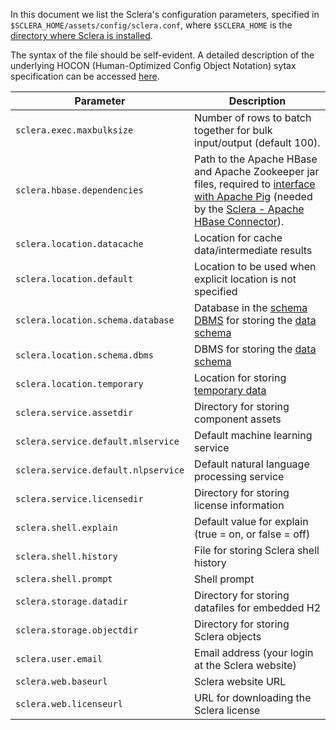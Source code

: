 In this document we list the Sclera's configuration parameters, specified in `$SCLERA_HOME/assets/config/sclera.conf`, where `$SCLERA_HOME` is the [directory where Sclera is installed](/doc/ref/install#sclera-home).

The syntax of the file should be self-evident. A detailed description of the underlying HOCON (Human-Optimized Config Object Notation) sytax specification can be accessed [here](https://github.com/typesafehub/config/blob/master/HOCON.md).

| Parameter | Description
| --------- | -----------
| <a class="anchor" name="sclera-exec-maxbulksize"></a>`sclera.exec.maxbulksize` | Number of rows to batch together for bulk input/output (default 100).
| <a class="anchor" name="sclera-hbase-dependencies"></a>`sclera.hbase.dependencies` | Path to the Apache HBase and Apache Zookeeper jar files, required to [interface with Apache Pig](http://www.cloudera.com/content/cloudera-content/cloudera-docs/CDH4/latest/CDH4-Installation-Guide/cdh4ig_topic_16_3.html) (needed by the [Sclera - Apache HBase Connector](/doc/ref/dbms#connecting-to-apache-hbase)).
| <a class="anchor" name="sclera-location-datacache"></a>`sclera.location.datacache` | Location for cache data/intermediate results
| <a class="anchor" name="sclera-location-default"></a>`sclera.location.default` | Location to be used when explicit location is not specified
| <a class="anchor" name="sclera-location-schema-database"></a>`sclera.location.schema.database` | Database in the [schema DBMS](#sclera-location-schema-dbms) for storing the [data schema](/doc/ref/technical#metadata-store)
| <a class="anchor" name="sclera-location-schema-dbms"></a>`sclera.location.schema.dbms` | DBMS for storing the [data schema](/doc/ref/technical#metadata-store)
| <a class="anchor" name="sclera-location-temporary"></a>`sclera.location.temporary` | Location for storing [temporary data](/doc/ref/technical#cache-store)
| <a class="anchor" name="sclera-service-assetdir"></a>`sclera.service.assetdir` | Directory for storing component assets
| <a class="anchor" name="sclera-service-default-mlservice"></a>`sclera.service.default.mlservice` | Default machine learning service
| <a class="anchor" name="sclera-service-default-nlpservice"></a>`sclera.service.default.nlpservice` | Default natural language processing service
| <a class="anchor" name="sclera-service-licensedir"></a>`sclera.service.licensedir` | Directory for storing license information
| <a class="anchor" name="sclera-shell-explain"></a>`sclera.shell.explain` | Default value for explain (true = on, or false = off)
| <a class="anchor" name="sclera-shell-history"></a>`sclera.shell.history` | File for storing Sclera shell history
| <a class="anchor" name="sclera-shell-prompt"></a>`sclera.shell.prompt` | Shell prompt
| <a class="anchor" name="sclera-storage-datadir"></a>`sclera.storage.datadir` | Directory for storing datafiles for embedded H2
| <a class="anchor" name="sclera-storage-objectdir"></a>`sclera.storage.objectdir`| Directory for storing Sclera objects 
| <a class="anchor" name="sclera-user-email"></a>`sclera.user.email` | Email address (your login at the Sclera website)
| <a class="anchor" name="sclera-web-baseurl"></a>`sclera.web.baseurl` | Sclera website URL
| <a class="anchor" name="sclera-web-licenseurl"></a>`sclera.web.licenseurl` | URL for downloading the Sclera license
